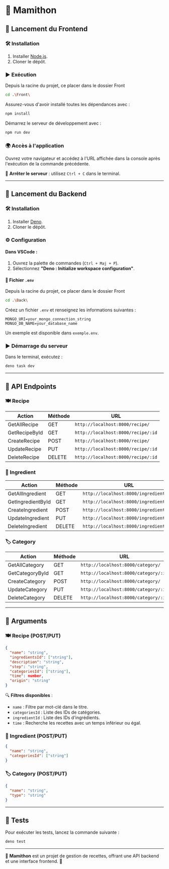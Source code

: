 # 🥘 Mamithon

## 🚀 Lancement du Frontend

### 🛠 Installation
1. Installer [Node.js](https://nodejs.org/fr/download/).
2. Cloner le dépôt.

### ▶️ Exécution
Depuis la racine du projet, ce placer dans le dossier Front
```sh
cd .\Front\
```
Assurez-vous d'avoir installé toutes les dépendances avec :
```sh
npm install
```

Démarrez le serveur de développement avec :
```sh
npm run dev
```

### 🌍 Accès à l'application
Ouvrez votre navigateur et accédez à l'URL affichée dans la console après l'exécution de la commande précédente.

🛑 **Arrêter le serveur** : utilisez `Ctrl + C` dans le terminal.

---

## 🔧 Lancement du Backend

### 🛠 Installation
1. Installer [Deno](https://docs.deno.com/runtime/getting_started/installation/).
2. Cloner le dépôt.

### ⚙️ Configuration
#### Dans **VSCode** :
1. Ouvrez la palette de commandes (`Ctrl + Maj + P`).
2. Sélectionnez **"Deno : Initialize workspace configuration"**.

#### 📄 Fichier `.env`
Depuis la racine du projet, ce placer dans le dossier Front
```sh
cd .\Back\
```
Créez un fichier `.env` et renseignez les informations suivantes :
```env
MONGO_URI=your_mongo_connection_string
MONGO_DB_NAME=your_database_name
```
Un exemple est disponible dans `exemple.env`.

### ▶️ Démarrage du serveur
Dans le terminal, exécutez :
```sh
deno task dev
```

---

## 📡 API Endpoints

### 🍽 Recipe
| Action         | Méthode | URL                              |
|---------------|---------|----------------------------------|
| GetAllRecipe  | GET     | `http://localhost:8000/recipe/` |
| GetRecipeById | GET     | `http://localhost:8000/recipe/:id` |
| CreateRecipe  | POST    | `http://localhost:8000/recipe/` |
| UpdateRecipe  | PUT     | `http://localhost:8000/recipe/:id` |
| DeleteRecipe  | DELETE  | `http://localhost:8000/recipe/:id` |

### 🥕 Ingredient
| Action            | Méthode | URL                                  |
|------------------|---------|--------------------------------------|
| GetAllIngredient | GET     | `http://localhost:8000/ingredient/` |
| GetIngredientById | GET     | `http://localhost:8000/ingredient/:id` |
| CreateIngredient | POST    | `http://localhost:8000/ingredient/` |
| UpdateIngredient | PUT     | `http://localhost:8000/ingredient/:id` |
| DeleteIngredient | DELETE  | `http://localhost:8000/ingredient/:id` |

### 🏷 Category
| Action          | Méthode | URL                                |
|---------------|---------|----------------------------------|
| GetAllCategory | GET     | `http://localhost:8000/category/` |
| GetCategoryById | GET     | `http://localhost:8000/category/:id` |
| CreateCategory  | POST    | `http://localhost:8000/category/` |
| UpdateCategory  | PUT     | `http://localhost:8000/category/:id` |
| DeleteCategory  | DELETE  | `http://localhost:8000/category/:id` |

---

## 📌 Arguments

### 🍽 Recipe (POST/PUT)
```json
{
  "name": "string",
  "ingredientsId": ["string"],
  "description": "string",
  "step": "string",
  "categoriesId": ["string"],
  "time": number,
  "origin": "string"
}
```
🔍 **Filtres disponibles** :
- `name` : Filtre par mot-clé dans le titre.
- `categoriesId` : Liste des IDs de catégories.
- `ingredientId` : Liste des IDs d'ingrédients.
- `time` : Recherche les recettes avec un temps inférieur ou égal.

### 🥕 Ingredient (POST/PUT)
```json
{
  "name": "string",
  "categoriesId": ["string"]
}
```

### 🏷 Category (POST/PUT)
```json
{
  "name": "string",
  "type": "string"
}
```

---

## 🧪 Tests
Pour exécuter les tests, lancez la commande suivante :
```sh
deno test
```

---

🎯 **Mamithon** est un projet de gestion de recettes, offrant une API backend et une interface frontend. 🚀
